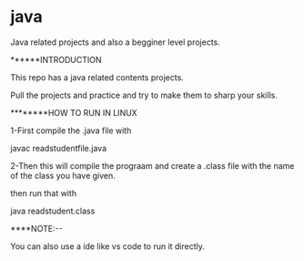 # java
Java related projects and also a begginer level projects.

******INTRODUCTION

This repo has a java related contents projects.

Pull the projects and practice and try to make them to sharp your skills.

********HOW TO RUN IN LINUX

1-First compile the .java file with

javac readstudentfile.java

2-Then this will compile the prograam and create a .class file with the name of the class you have given.

then run that with

java readstudent.class


****NOTE:--

You can also use a ide like vs code to run it directly.


